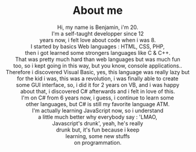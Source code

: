 <div align="center">

# About me
    
Hi, my name is Benjamin, i'm 20.<br>
I'm  a self-taught developper since  12<br>
years now, i felt love about code when i was 8.<br>
I started by basics Web languages : HTML, CSS, PHP,<br>
then i got learned some strongers languages like C & C++.<br>
That was pretty much hard than web languages but was much fun<br>
too, so i kept going in this way, but you know, console applications..<br>
Therefore i discovered Visual Basic, yes, this language was really lazy but<br>
for the kid i was, this was a revolution, i was finally able to create<br>
some GUI interface, so, i did it for 2 years on VB, and i was happy<br>
about that, i discovered C# afterwards and i felt in love of this.<br>
I'm on C# from 6 years now, i guess, i continue to learn some<br>
other languages, but C# is still my favorite language ATM.<br>
I'm actually learning JavaScript now, so i understand<br>
a little much better why everybody say : 'LMAO,<br>
Javascript's drunk', yeah, he's really<br>
drunk but, it's fun because i keep<br>
learning, some new stuffs<br>
on programmation.<br>
</div>
